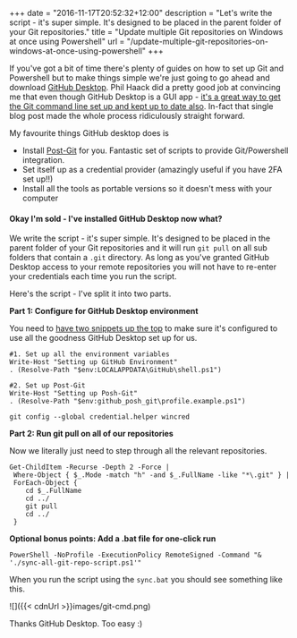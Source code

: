 +++
date = "2016-11-17T20:52:32+12:00"
description = "Let's write the script - it's super simple. It's designed to be placed in the parent folder of your Git repositories."
title = "Update multiple Git repositories on Windows at once using Powershell"
url = "/update-multiple-git-repositories-on-windows-at-once-using-powershell"
+++

If you've got a bit of time there's plenty of guides on how to set up Git and Powershell but to make things simple we're just going to go ahead and download [GitHub Desktop](https://desktop.github.com/). Phil Haack did a pretty good job at convincing me that even though GitHub Desktop is a GUI app - [it's a great way to get the Git command line set up and kept up to date also](http://haacked.com/archive/2015/10/29/git-shell/). In-fact that single blog post made the whole process ridiculously straight forward.

My favourite things GitHub desktop does is

* Install [Post-Git](https://github.com/dahlbyk/posh-git) for you. Fantastic set of scripts to provide Git/Powershell integration.
* Set itself up as a credential provider (amazingly useful if you have 2FA set up!!)
* Install all the tools as portable versions so it doesn't mess with your computer

#### Okay I'm sold - I've installed GitHub Desktop now what?

We write the script - it's super simple. It's designed to be placed in the parent folder of your Git repositories and it will run `git pull` on all sub folders that contain a `.git` directory. As long as you've granted GitHub Desktop access to your remote repositories you will not have to re-enter your credentials each time you run the script.

Here's the script - I've split it into two parts.

**Part 1: Configure for GitHub Desktop environment**

You need to [have two snippets up the top](http://haacked.com/archive/2015/10/29/git-shell#powershell-configuration) to make sure it's configured to use all the goodness GitHub Desktop set up for us.

```  
#1. Set up all the environment variables
Write-Host "Setting up GitHub Environment"
. (Resolve-Path "$env:LOCALAPPDATA\GitHub\shell.ps1")

#2. Set up Post-Git
Write-Host "Setting up Posh-Git"
. (Resolve-Path "$env:github_posh_git\profile.example.ps1")

git config --global credential.helper wincred
```
**Part 2: Run git pull on all of our repositories**

Now we literally just need to step through all the relevant repositories.

```
Get-ChildItem -Recurse -Depth 2 -Force | 
 Where-Object { $_.Mode -match "h" -and $_.FullName -like "*\.git" } |
 ForEach-Object {
    cd $_.FullName
    cd ../
    git pull
    cd ../
 }
```

**Optional bonus points: Add a .bat file for one-click run**

```
PowerShell -NoProfile -ExecutionPolicy RemoteSigned -Command "& './sync-all-git-repo-script.ps1'"
```

When you run the script using the `sync.bat` you should see something like this.

![]({{< cdnUrl >}}images/git-cmd.png)

Thanks GitHub Desktop. Too easy :) 